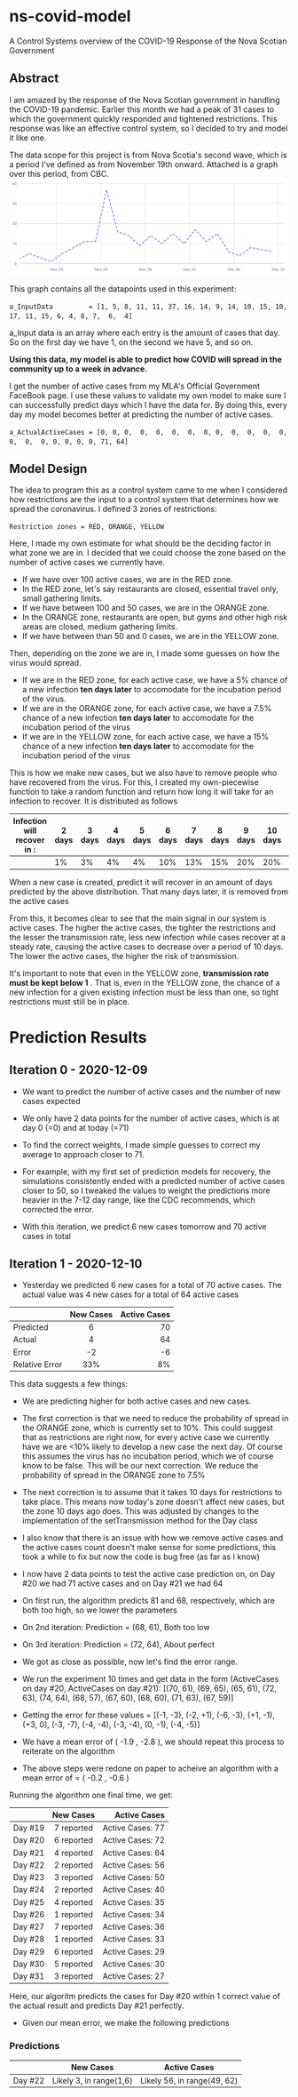 # ns-covid-model
A Control Systems overview of the COVID-19 Response of the Nova Scotian Government
 
## Abstract
I am amazed by the response of the Nova Scotian government in handling the COVID-19 pandemic. Earlier this month we had a peak of 31 cases to which the government quickly responded and tightened restrictions. This response was like an effective control system, so I decided to try and model it like one.

The data scope for this project is from Nova Scotia's second wave, which is a period I've defined as from November 19th onward. Attached is a graph over this period, from CBC.
![alt text](https://github.com/RohitKochhar/ns-covid-model/blob/main/imgs/cbcGraph.png?raw=true)

This graph contains all the datapoints used in this experiment:

`a_InputData         = [1, 5, 8, 11, 11, 37, 16, 14, 9, 14, 10, 15, 10, 17, 11, 15, 6, 4, 8, 7,  6,  4]`

a_Input data is an array where each entry is the amount of cases that day. So on the first day we have 1, on the second we have 5, and so on.

**Using this data, my model is able to predict how COVID will spread in the community up to a week in advance.**

I get the number of active cases from my MLA's Official Government FaceBook page. I use these values to validate my own model to make sure I can successfully predict days which I have the data for. By doing this, every day my model becomes better at predicting the number of active cases.

`a_ActualActiveCases = [0, 0, 0,  0,  0,  0,  0,  0, 0,  0,  0,  0,  0,  0,  0,  0, 0, 0, 0, 0, 71, 64]`

## Model Design
The idea to program this as a control system came to me when I considered how restrictions are the input to a control system that determines how we spread the coronavirus. I defined 3 zones of restrictions:

`Restriction zones = RED, ORANGE, YELLOW`

Here, I made my own estimate for what should be the deciding factor in what zone we are in. I decided that we could choose the zone based on the number of active cases we currently have. 
- If we have over 100 active cases, we are in the RED zone.
 - In the RED zone, let's say restaurants are closed, essential travel only, small gathering limits.
- If we have between 100 and 50 cases, we are in the ORANGE zone.
 - In the ORANGE zone, restaurants are open, but gyms and other high risk areas are closed, medium gathering limits.
- If we have between than 50 and 0 cases, we are in the YELLOW zone.

Then, depending on the zone we are in, I made some guesses on how the virus would spread.
- If we are in the RED zone, for each active case, we have a 5% chance of a new infection **ten days later** to accomodate for the incubation period of the virus.
- If we are in the ORANGE zone, for each active case, we have a 7.5% chance of a new infection **ten days later** to accomodate for the incubation period of the virus
- If we are in the YELLOW zone, for each active case, we have a 15% chance of a new infection **ten days later** to accomodate for the incubation period of the virus

This is how we make new cases, but we also have to remove people who have recovered from the virus. For this, I created my own-piecewise function to take a random function and return how long it will take for an infection to recover. It is distributed as follows

| Infection will recover in : |  2 days  |  3 days  | 4 days | 5 days | 6 days | 7 days | 8 days | 9 days | 10 days | 11 days |
| --------------------------- | -------- | -------- | ------ | ------ | ------ | ------ | ------ | ------ | ------- | --------|
|                             |    1%    |    3%    |   4%   |   4%   |   10%  |   13%  |   15%  |  20%   |    20%  |    10%  | 

When a new case is created, predict it will recover in an amount of days predicted by the above distribution. That many days later, it is removed from the active cases

From this, it becomes clear to see that the main signal in our system is active cases. The higher the active cases, the tighter the restrictions and the lesser the transmission rate, less new infection while cases recover at a steady rate, causing the active cases to decrease over a period of 10 days. The lower the active cases, the higher the risk of transmission.

It's important to note that even in the YELLOW zone, **transmission rate must be kept below 1** . That is, even in the YELLOW zone, the chance of a new infection for a given existing infection must be less than one, so tight restrictions must still be in place.

# Prediction Results
## Iteration 0 - 2020-12-09
- We want to predict the number of active cases and the number of new cases expected
- We only have 2 data points for the number of active cases, which is at day 0 (=0) and at today (=71)
- To find the correct weights, I made simple guesses to correct my average to approach closer to 71.
 - For example, with my first set of prediction models for recovery, the simulations consistently ended with a predicted number of active cases closer to 50, so I tweaked the values to weight the predictions more heavier in the 7-12 day range, like the CDC recommends, which corrected the error.

- With this iteration, we predict 6 new cases tomorrow and 70 active cases in total

## Iteration 1 - 2020-12-10
- Yesterday we predicted 6 new cases for a total of 70 active cases. The actual value was 4 new cases for a total of 64 active cases

|               | New Cases     | Active Cases  |
| ------------- |:-------------:| -------------:|
| Predicted     |          6    |       70      |
| Actual        |          4    |       64      |
| Error         |         -2    |       -6      |
| Relative Error|         33%   |        8%     |

This data suggests a few things:
- We are predicting higher for both active cases and new cases.
 - The first correction is that we need to reduce the probability of spread in the ORANGE zone, which is currently set to 10%. This could suggest that as restrictions are right now, for every active case we currently have we are <10% likely to develop a new case the next day. Of course this assumes the virus has no incubation period, which we of course know to be false. This will be our next correction.  We reduce the probability of spread in the ORANGE zone to 7.5%
 - The next correction is to assume that it takes 10 days for restrictions to take place. This means now today's zone doesn't affect new cases, but the zone 10 days ago does. This was adjusted by changes to the implementation of the setTransmission method for the Day class
 - I also know that there is an issue with how we remove active cases and the active cases count doesn't make sense for some predictions, this took a while to fix but now the code is bug free (as far as I know)
 - I now have 2 data points to test the active case prediction on, on Day #20 we had 71 active cases and on Day #21 we had 64
  - On first run, the algorithm predicts 81 and 68, respectively, which are both too high, so we lower the parameters
  - On 2nd iteration: Prediction = (68, 61), Both too low
  - On 3rd iteration: Prediction = (72, 64), About perfect
  
- We got as close as possible, now let's find the error range.
- We run the experiment 10 times and get data in the form (ActiveCases on day #20, ActiveCases on day #21): [(70, 61), (69, 65), (65, 61), (72, 63), (74, 64), (68, 57), (67, 60), (68, 60), (71, 63), (67, 59)]
 - Getting the error for these values = [(-1, -3), (-2, +1), (-6, -3), (+1, -1), (+3, 0), (-3, -7), (-4, -4), (-3, -4), (0, -1), (-4, -5)]
- We have a mean error of ( -1.9 , -2.8 ), we should repeat this process to reiterate on the algorithm
- The above steps were redone on paper to acheive an algorithm with a mean error of = ( -0.2 , -0.6 )

Running the algorithm one final time, we get:

|        |       New Cases        |       Active Cases            |
| ------ |:----------------------:| -----------------------------:|
|Day #19 |       7 reported       |       Active Cases: 77        |
|Day #20 |       6 reported       |       Active Cases: 72        |
|Day #21 |       4 reported       |       Active Cases: 64        |
|Day #22 |       2 reported       |       Active Cases: 56        |
|Day #23 |       3 reported       |       Active Cases: 50        |
|Day #24 |       2 reported       |       Active Cases: 40        |
|Day #25 |       4 reported       |       Active Cases: 35        |
|Day #26 |       1 reported       |       Active Cases: 34        |
|Day #27 |       7 reported       |       Active Cases: 36        | 
|Day #28 |       1 reported       |       Active Cases: 33        |
|Day #29 |       6 reported       |       Active Cases: 29        |
|Day #30 |       5 reported       |       Active Cases: 30        |
|Day #31 |       3 reported       |       Active Cases: 27        | 

Here, our algoritm predicts the cases for Day #20 within 1 correct value of the actual result and predicts Day #21 perfectly. 

- Given our mean error, we make the following predictions
### Predictions
|             |        New Cases             |             Active Cases         |
| ----------- | ---------------------------- | -------------------------------- |
| Day #22     |  Likely 3, in range(1,6)     |  Likely 56, in range(49, 62)     |

 
